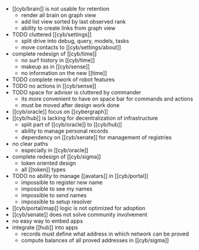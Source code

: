 - [[cyb/brain]] is not usable for retention
	- render all brain on graph view
	- add list view sorted by last observed rank
	- ability to create links from graph view
- TODO cluttered [[cyb/settings]]
	- split drive into debug, query, models, tasks
	- move contacts to [[cyb/settings/about]]
- complete redesign of [[cyb/time]]
	- no surf history in [[cyb/time]]
	- makeup as in [[cyb/sense]]
	- no information on the new [[time]]
- TODO complete rework of robot features
- TODO no actions in [[cyb/sense]]
- TODO space for adviser is cluttered by commander
	- its more convenient to have on space bar for commands and actions
	- must be moved after design work done
- [[cyb/oracle]] focus on [[cybergraph]]
- [[cyb/hub]] is lacking for decentralization of infrastructure
	- split part of [[cyb/oracle]] to [[cyb/hub]]
	- ability to manage personal records
	- dependency on [[cyb/senate]] for management of registries
- no clear paths
	- especially in [[cyb/oracle]]
- complete redesign of [[cyb/sigma]]
	- token oriented design
	- all [[token]] types
- TODO no ability to manage [[avatars]] in [[cyb/portal]]
	- impossible to register new name
	- impossible to see my names
	- impossible to send names
	- impossible to setup resolver
- [[cyb/portal/map]] logic is not optimized for adoption
- [[cyb/senate]] does not solve community involvement
- no easy way to embed apps
- integrate [[hub]] into apps
	- records must define what address in which network can be proved
	- compute balances of all proved addresses in [[cyb/sigma]]
